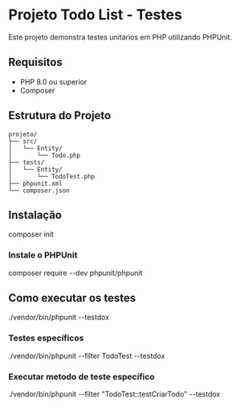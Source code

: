 # Projeto Todo List - Testes

Este projeto demonstra testes unitários em PHP utilizando PHPUnit.

## Requisitos

- PHP 8.0 ou superior
- Composer

## Estrutura do Projeto
```
projeto/
├── src/
│   └── Entity/
│       └── Todo.php
├── tests/
│   └── Entity/
│       └── TodoTest.php
├── phpunit.xml
└── composer.json

```

## Instalação 
composer init
### Instale o PHPUnit
composer require --dev phpunit/phpunit
## Como executar os testes
./vendor/bin/phpunit --testdox

### Testes específicos
./vendor/bin/phpunit --filter TodoTest --testdox

### Executar metodo de teste específico
./vendor/bin/phpunit --filter "TodoTest::testCriarTodo" --testdox